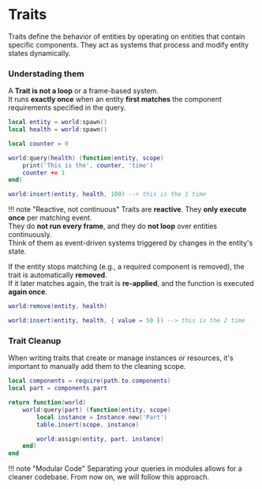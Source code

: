 # Traits

Traits define the behavior of entities by operating on entities that contain specific components.
They act as systems that process and modify entity states dynamically.

### Understading them

A **Trait is not a loop** or a frame-based system.  
It runs **exactly once** when an entity **first matches** the component requirements specified in the query.

```lua linenums="1" hl_lines="11"
local entity = world:spawn()
local health = world:spawn()

local counter = 0

world:query(health) (function(entity, scope)
    print('This is the', counter, 'time')
    counter += 1
end)

world:insert(entity, health, 100) --> this is the 1 time
```

!!! note "Reactive, not continuous"
    Traits are **reactive**. They **only execute once** per matching event.  
    They do **not run every frame**, and they do **not loop** over entities continuously.  
    Think of them as event-driven systems triggered by changes in the entity's state.

If the entity stops matching (e.g., a required component is removed), the trait is automatically **removed**.  
If it later matches again, the trait is **re-applied**, and the function is executed **again once**.

```lua linenums="12" hl_lines="3"
world:remove(entity, health)

world:insert(entity, health, { value = 50 }) --> this is the 2 time
```

### Trait Cleanup

When writing traits that create or manage instances or resources,
it's important to manually add them to the cleaning scope.

```lua linenums="1" hl_lines="7"
local components = require(path.to.components)
local part = components.part

return function(world)
    world:query(part) (function(entity, scope)
        local instance = Instance.new('Part')
        table.insert(scope, instance)

        world:assign(entity, part, instance)
    end)
end
```

!!! note "Modular Code"
    Separating your queries in modules allows for a cleaner codebase.
    From now on, we will follow this approach.